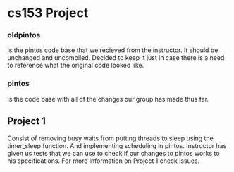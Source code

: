 cs153 Project
=============

### oldpintos
is the pintos code base that we recieved from the instructor. It should be unchanged and uncompiled. Decided to keep it just in case there is a need to reference what the original code looked like.

### pintos
is the code base with all of the changes our group has made thus far.

## Project 1
  Consist of removing busy waits from putting threads to sleep using the timer_sleep function. And implementing scheduling   in pintos.
  Instructor has given us tests that we can use to check if our changes to pintos works to his specifications.
  For more information on Project 1 check issues.
